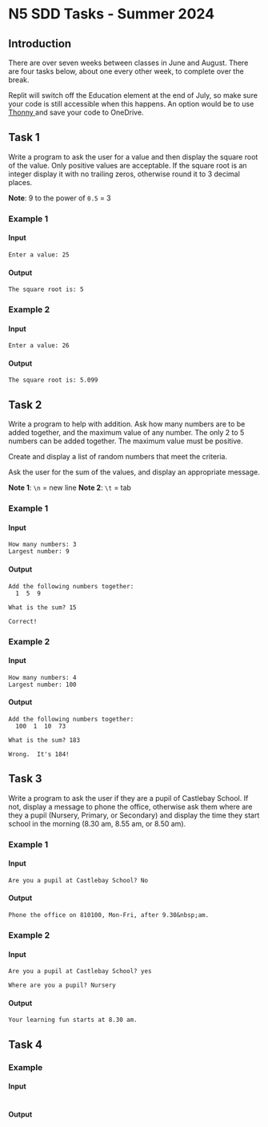 # N5 SDD Tasks - Summer 2024

## Introduction

There are over seven weeks between classes in June and August.  There are four tasks below, about one every other week, to complete over the break.

Replit will switch off the Education element at the end of July, so make sure your code is still accessible when this happens.  An option would be to use [Thonny ](https://thonny.org/) and save your code to OneDrive.

## Task 1

Write a program to ask the user for a value and then display the square root of the value.  Only positive values are acceptable.  If the square root is an integer display it with no trailing zeros, otherwise round it to 3 decimal places.

__Note__:  9 to the power of `0.5` = 3

### Example 1

#### Input

```
Enter a value: 25
```

#### Output

```
The square root is: 5
```


### Example 2

#### Input

```
Enter a value: 26
```

#### Output

```
The square root is: 5.099
```

## Task 2

Write a program to help with addition.  Ask how many numbers are to be added together, and the maximum value  of any number.  The only 2 to 5 numbers can be added together.  The maximum value must be positive.

Create and display a list of random numbers that meet the criteria.

Ask the user for the sum of the values, and display an appropriate message.

__Note 1__: `\n` = new line
__Note 2__: `\t` = tab

### Example 1

#### Input

```
How many numbers: 3
Largest number: 9
```

#### Output

```
Add the following numbers together:
  1  5  9

What is the sum? 15

Correct!
```

### Example 2

#### Input

```
How many numbers: 4
Largest number: 100
```

#### Output

```
Add the following numbers together:
  100  1  10  73

What is the sum? 183

Wrong.  It's 184!
```

## Task 3

Write a program to ask the user if they are a pupil of Castlebay School.  If not, display a message to phone the office, otherwise ask them where are they a pupil (Nursery, Primary, or Secondary) and display the time they start school in the morning (8.30&nbsp;am, 8.55&nbsp;am, or 8.50&nbsp;am).

### Example 1

#### Input

```
Are you a pupil at Castlebay School? No
```

#### Output

```
Phone the office on 810100, Mon-Fri, after 9.30&nbsp;am.
```

### Example 2

#### Input

```
Are you a pupil at Castlebay School? yes

Where are you a pupil? Nursery
```

#### Output

```
Your learning fun starts at 8.30 am.
```

## Task 4



### Example

#### Input

```

```

#### Output

```

```
